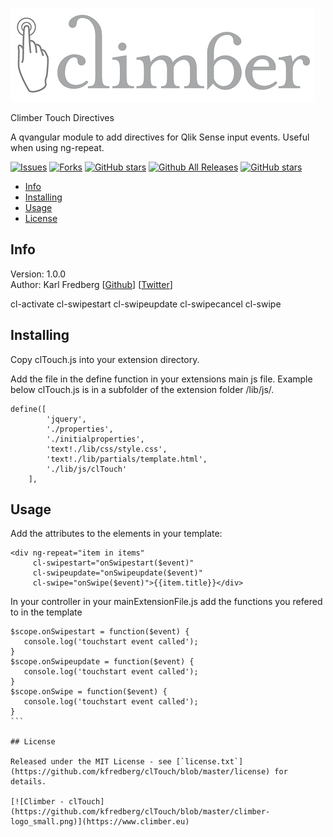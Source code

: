 [![Climber - clTouch](https://github.com/kfredberg/clTouch/blob/master/cl-touch_large.png)](https://www.climber.eu)

Climber Touch Directives

A qvangular module to add directives for Qlik Sense input events. Useful when using ng-repeat.

[![Issues](https://img.shields.io/github/issues/KFredberg/clTouch.svg)](https://github.com/KFredberg/clTouch/issues)
[![Forks](https://img.shields.io/github/forks/KFredberg/clTouch.svg)](https://github.com/KFredberg/clTouch/network)
[![GitHub stars](https://img.shields.io/github/stars/KFredberg/clTouch.svg)](https://github.com/KFredberg/clTouch/stargazers)
[![Github All Releases](https://img.shields.io/github/downloads/KFredberg/clTouch/total.svg?maxAge=2592000)](https://github.com/KFredberg/clTouch/downloads)
[![GitHub stars](https://img.shields.io/github/stars/KFredberg/clTouch.svg)](https://github.com/KFredberg/clTouch/stargazers)

* [Info](#info)
* [Installing](#installingloading)
* [Usage](#usage)
* [License](#license)

## Info

Version: 1.0.0    
Author: Karl Fredberg [[Github](https://github.com/kfredberg)] [[Twitter](https://twitter.com/Controllanten)]  

cl-activate
cl-swipestart
cl-swipeupdate
cl-swipecancel
cl-swipe  

## Installing

Copy clTouch.js into your extension directory.

Add the file in the define function in your extensions main js file. Example below clTouch.js is in a subfolder of the extension folder /lib/js/.

```
define([
        'jquery',
        './properties',
        './initialproperties',
        'text!./lib/css/style.css',
        'text!./lib/partials/template.html',
        './lib/js/clTouch'
    ],
```

## Usage

Add the attributes to the elements in your template:
````
<div ng-repeat="item in items" 
	 cl-swipestart="onSwipestart($event)" 
	 cl-swipeupdate="onSwipeupdate($event)" 
	 cl-swipe="onSwipe($event)">{{item.title}}</div>
````
In your controller in your mainExtensionFile.js add the functions you refered to in the template

````
$scope.onSwipestart = function($event) {
   console.log('touchstart event called');
}
$scope.onSwipeupdate = function($event) {
   console.log('touchstart event called');
}
$scope.onSwipe = function($event) {
   console.log('touchstart event called');
}
```

## License

Released under the MIT License - see [`license.txt`](https://github.com/kfredberg/clTouch/blob/master/license) for details.

[![Climber - clTouch](https://github.com/kfredberg/clTouch/blob/master/climber-logo_small.png)](https://www.climber.eu)
